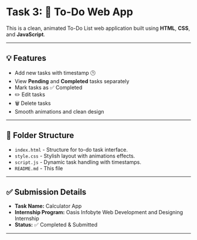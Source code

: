 # Task 3: 📝 To-Do Web App

This is a clean, animated To-Do List web application built using **HTML**, **CSS**, and **JavaScript**.

---

## 💡 Features

- Add new tasks with timestamp 🕒
- View **Pending** and **Completed** tasks separately
- Mark tasks as ✅ Completed
- ✏️ Edit tasks
- 🗑️ Delete tasks
- Smooth animations and clean design

---

## 📁 Folder Structure

- `index.html` - Structure for to-do task interface.
- `style.css` - Stylish layout with animations effects.
- `script.js` - Dynamic task handling with timestamps.
- `README.md` - This file 

---

## ✅ Submission Details

- **Task Name:** Calculator App
- **Internship Program:** Oasis Infobyte Web Development and Designing Internship 
- **Status:** ✅ Completed & Submitted  

---